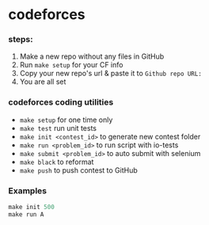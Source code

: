# codeforces
### steps:
1. Make a new repo without any files in GitHub
2. Run `make setup` for your CF info
3. Copy your new repo's url & paste it to `Github repo URL: `
4. You are all set

### codeforces coding utilities
- `make setup` for one time only
- `make test` run unit tests
- `make init <contest_id>` to generate new contest folder
- `make run <problem_id>` to run script with io-tests
- `make submit <problem_id>` to auto submit with selenium
- `make black` to reformat
- `make push` to push contest to GitHub

### Examples
```python
make init 500
make run A
```
